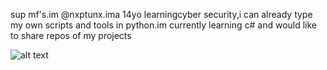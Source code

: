 sup mf's.im @nxptunx.ima 14yo learningcyber security,i can already type my own scripts and tools in python.im currently learning c# and would like to share repos of my projects


![alt text](https://media.tenor.com/oaoqS3Z85fQAAAAC/neptune-wave-dyln.gif)
